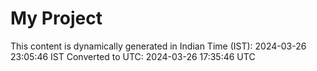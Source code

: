 # My Project

This content is dynamically generated in Indian Time (IST): 2024-03-26 23:05:46 IST
Converted to UTC: 2024-03-26 17:35:46 UTC
